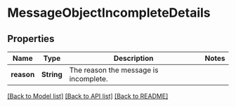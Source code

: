 # MessageObjectIncompleteDetails

## Properties
Name | Type | Description | Notes
------------ | ------------- | ------------- | -------------
**reason** | **String** | The reason the message is incomplete. | 

[[Back to Model list]](../README.md#documentation-for-models) [[Back to API list]](../README.md#documentation-for-api-endpoints) [[Back to README]](../README.md)


